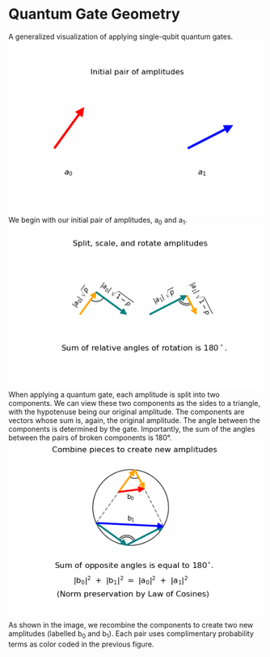 # Quantum Gate Geometry
A generalized visualization of applying single-qubit quantum gates.
![](./figures/fig1.png)
We begin with our initial pair of amplitudes, a<sub>0</sub> and a<sub>1</sub>. 
![](./figures/fig2.png)
When applying a quantum gate, each amplitude is split into two components. 
We can view these two components as the sides to a triangle, with the hypotenuse being our original amplitude. 
The components are vectors whose sum is, again, the original amplitude. The angle between the components is determined 
by the gate. Importantly, the sum of the angles between the pairs of broken components is 180&deg;.
![](./figures/fig4.png)
As shown in the image, we recombine the components to create two new amplitudes (labelled b<sub>0</sub> and b<sub>1</sub>). Each pair uses complimentary probability 
terms as color coded in the previous figure. 
